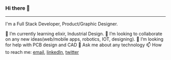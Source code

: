 ### Hi there 👋
----------------------
I'm a Full Stack Developer, Product/Graphic Designer. 


🌱 I’m currently learning elixir, Industrial Design.
👯 I’m looking to collaborate on any new ideas(web/mobile apps, robotics, IOT, designing). 
🤔 I’m looking for help with PCB design and CAD 
💬 Ask me about any technology
📫 How to reach me: [email](csreddy1998@gmail.com), [linkedIn](https://www.linkedin.com/in/chandra-shekar-reddy-74210b120/), [twitter](https://twitter.com/csreddy1998)
<!--
**csreddy98/csreddy98** is a ✨ _special_ ✨ repository because its `README.md` (this file) appears on your GitHub profile.

Here are some ideas to get you started:

- 🔭 I’m currently working on ...
- 😄 Pronouns: ...
- ⚡ Fun fact: ...
-->
